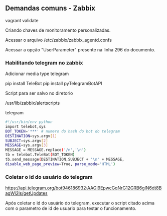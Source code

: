 ## Demandas comuns - Zabbix

vagrant validate

Criando chaves de monitoramento personalizadas.

Acessar o arquivo /etc/zabbix/zabbix_agentd.confs

Acessar a opção "UserParameter" presente na linha 296 do documento.



### Habilitando telegram no zabbix
Adicionar media type telegram

pip install TeleBot
pip install pyTelegramBotAPI

Script para ser salvo no diretorio

/usr/lib/zabbix/alertscripts

telegram
```bash
#!/usr/bin/env python
import telebot,sys
BOT_TOKEN='***' # numero do hash do bot do telegram
DESTINATION=sys.argv[1]
SUBJECT=sys.argv[2]
MESSAGE=sys.argv[3]
MESSAGE = MESSAGE.replace('/n','\n')
tb = telebot.TeleBot(BOT_TOKEN)
tb.send_message(DESTINATION,SUBJECT + '\n' + MESSAGE,
disable_web_page_preview=True, parse_mode='HTML')
```

### Coletar o id do usuário do telegram
https://api.telegram.org/bot946186932:AAGI9EpwcGqNrG12GRB6gIN6dt8BagWi2ls/getUpdates

Após coletar o id do usuário do telegram, executar o script citado acima com o parametro de id de usuario para testar o funcionamento.
